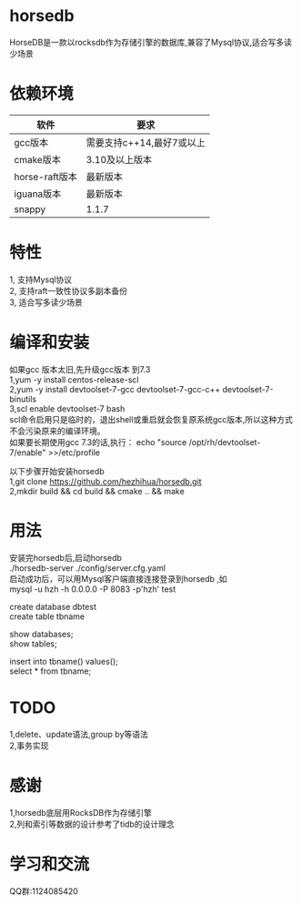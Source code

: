 # horsedb
HorseDB是一款以rocksdb作为存储引擎的数据库,兼容了Mysql协议,适合写多读少场景  

# 依赖环境
| 软件	 | 要求 |
| ----- | ----- |
| gcc版本 | 需要支持c++14,最好7或以上 |
| cmake版本 | 3.10及以上版本 |
| horse-raft版本 |  最新版本 |
| iguana版本 | 最新版本 |
| snappy | 1.1.7 |
# 特性
1, 支持Mysql协议  
2, 支持raft一致性协议多副本备份   
3, 适合写多读少场景  



# 编译和安装  
如果gcc 版本太旧,先升级gcc版本 到7.3    
1,yum -y install centos-release-scl     
2,yum -y install devtoolset-7-gcc devtoolset-7-gcc-c++ devtoolset-7-binutils   
3,scl enable devtoolset-7 bash  
scl命令启用只是临时的，退出shell或重启就会恢复原系统gcc版本,所以这种方式不会污染原来的编译环境。  
如果要长期使用gcc 7.3的话,执行：
echo "source /opt/rh/devtoolset-7/enable" >>/etc/profile   

以下步骤开始安装horsedb   
1,git clone https://github.com/hezhihua/horsedb.git  
2,mkdir build && cd build && cmake ..  && make 

# 用法  
安装完horsedb后,启动horsedb  
./horsedb-server ./config/server.cfg.yaml   
启动成功后，可以用Mysql客户端直接连接登录到horsedb ,如  
mysql  -u hzh -h 0.0.0.0  -P 8083 -p'hzh' test   

create database dbtest  
create table tbname  

show databases;  
show tables;  

insert into tbname() values();  
select * from tbname;  

# TODO   
1,delete、update语法,group by等语法  
2,事务实现  


# 感谢
1,horsedb底层用RocksDB作为存储引擎  
2,列和索引等数据的设计参考了tidb的设计理念  

# 学习和交流
QQ群:1124085420  
